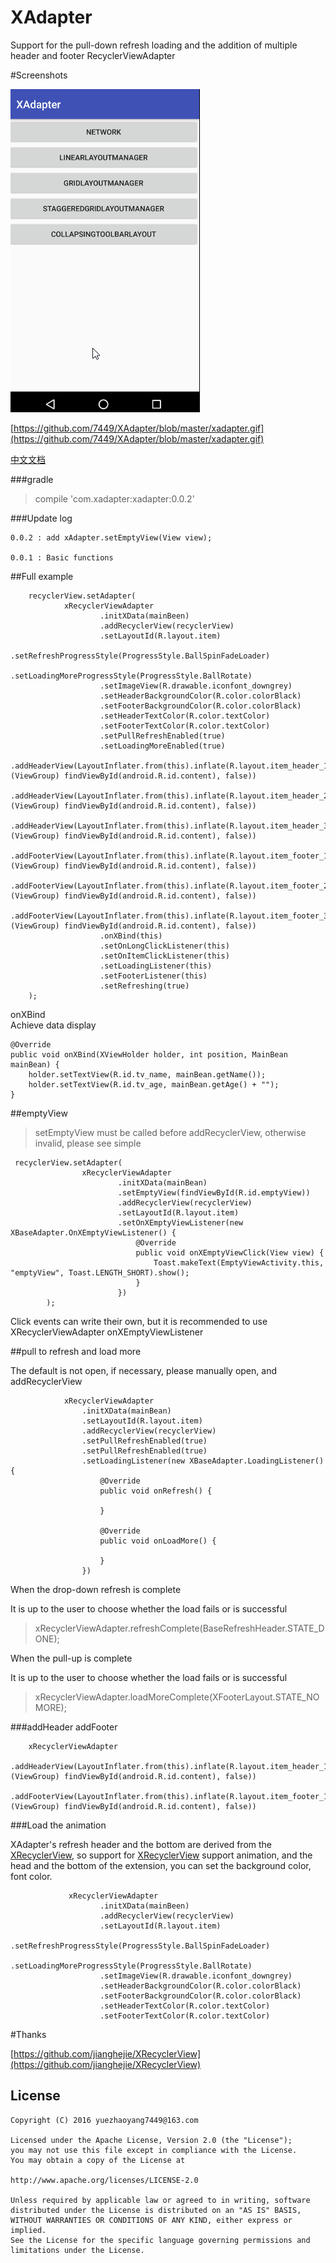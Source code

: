 # XAdapter
Support for the pull-down refresh loading and the addition of multiple header and footer RecyclerViewAdapter




#Screenshots

![](https://github.com/7449/XAdapter/blob/master/xadapter.gif)

[https://github.com/7449/XAdapter/blob/master/xadapter.gif](https://github.com/7449/XAdapter/blob/master/xadapter.gif)


[中文文档](https://github.com/7449/XAdapter/blob/master/README-zh.md)

###gradle

>compile 'com.xadapter:xadapter:0.0.2'

###Update log

	0.0.2 : add xAdapter.setEmptyView(View view);
	
	0.0.1 : Basic functions

##Full example

        recyclerView.setAdapter(
                xRecyclerViewAdapter
                        .initXData(mainBeen)
                        .addRecyclerView(recyclerView)
                        .setLayoutId(R.layout.item)
                        .setRefreshProgressStyle(ProgressStyle.BallSpinFadeLoader)
                        .setLoadingMoreProgressStyle(ProgressStyle.BallRotate)
                        .setImageView(R.drawable.iconfont_downgrey)
                        .setHeaderBackgroundColor(R.color.colorBlack)
                        .setFooterBackgroundColor(R.color.colorBlack)
                        .setHeaderTextColor(R.color.textColor)
                        .setFooterTextColor(R.color.textColor)
                        .setPullRefreshEnabled(true)
                        .setLoadingMoreEnabled(true)
                        .addHeaderView(LayoutInflater.from(this).inflate(R.layout.item_header_1, (ViewGroup) findViewById(android.R.id.content), false))
                        .addHeaderView(LayoutInflater.from(this).inflate(R.layout.item_header_2, (ViewGroup) findViewById(android.R.id.content), false))
                        .addHeaderView(LayoutInflater.from(this).inflate(R.layout.item_header_3, (ViewGroup) findViewById(android.R.id.content), false))
                        .addFooterView(LayoutInflater.from(this).inflate(R.layout.item_footer_1, (ViewGroup) findViewById(android.R.id.content), false))
                        .addFooterView(LayoutInflater.from(this).inflate(R.layout.item_footer_2, (ViewGroup) findViewById(android.R.id.content), false))
                        .addFooterView(LayoutInflater.from(this).inflate(R.layout.item_footer_3, (ViewGroup) findViewById(android.R.id.content), false))
                        .onXBind(this)
                        .setOnLongClickListener(this)
                        .setOnItemClickListener(this)
                        .setLoadingListener(this)
                        .setFooterListener(this)
                        .setRefreshing(true)
        );

onXBind  
Achieve data display

    @Override
    public void onXBind(XViewHolder holder, int position, MainBean mainBean) {
        holder.setTextView(R.id.tv_name, mainBean.getName());
        holder.setTextView(R.id.tv_age, mainBean.getAge() + "");
    }

##emptyView

>setEmptyView must be called before addRecyclerView, otherwise invalid, please see simple
	
	 recyclerView.setAdapter(
	                xRecyclerViewAdapter
	                        .initXData(mainBean)
	                        .setEmptyView(findViewById(R.id.emptyView))
	                        .addRecyclerView(recyclerView)
	                        .setLayoutId(R.layout.item)
	                        .setOnXEmptyViewListener(new XBaseAdapter.OnXEmptyViewListener() {
	                            @Override
	                            public void onXEmptyViewClick(View view) {
	                                Toast.makeText(EmptyViewActivity.this, "emptyView", Toast.LENGTH_SHORT).show();
	                            }
	                        })
	        );

Click events can write their own, but it is recommended to use XRecyclerViewAdapter onXEmptyViewListener

##pull to refresh and load more

The default is not open, if necessary, please manually open, and addRecyclerView

                xRecyclerViewAdapter
					.initXData(mainBean)
	                .setLayoutId(R.layout.item)
	                .addRecyclerView(recyclerView)
	                .setPullRefreshEnabled(true)
	                .setPullRefreshEnabled(true)
	                .setLoadingListener(new XBaseAdapter.LoadingListener() {
	                    @Override
	                    public void onRefresh() {
	                        
	                    }
	
	                    @Override
	                    public void onLoadMore() {
	
	                    }
	                })

When the drop-down refresh is complete

It is up to the user to choose whether the load fails or is successful

>xRecyclerViewAdapter.refreshComplete(BaseRefreshHeader.STATE_DONE);


When the pull-up is complete

It is up to the user to choose whether the load fails or is successful

>xRecyclerViewAdapter.loadMoreComplete(XFooterLayout.STATE_NOMORE);


###addHeader addFooter

		xRecyclerViewAdapter
		 .addHeaderView(LayoutInflater.from(this).inflate(R.layout.item_header_1, (ViewGroup) findViewById(android.R.id.content), false))
		 .addFooterView(LayoutInflater.from(this).inflate(R.layout.item_footer_1, (ViewGroup) findViewById(android.R.id.content), false))

###Load the animation

XAdapter's refresh header and the bottom are derived from the [XRecyclerView](https://github.com/jianghejie/XRecyclerView), so support for [XRecyclerView](https://github.com/jianghejie/XRecyclerView) support animation, and the head and the bottom of the extension, you can set the background color, font color.

              	 xRecyclerViewAdapter
                        .initXData(mainBeen)
                        .addRecyclerView(recyclerView)
                        .setLayoutId(R.layout.item)
                        .setRefreshProgressStyle(ProgressStyle.BallSpinFadeLoader)
                        .setLoadingMoreProgressStyle(ProgressStyle.BallRotate)
                        .setImageView(R.drawable.iconfont_downgrey)
                        .setHeaderBackgroundColor(R.color.colorBlack)
                        .setFooterBackgroundColor(R.color.colorBlack)
                        .setHeaderTextColor(R.color.textColor)
                        .setFooterTextColor(R.color.textColor)

#Thanks

[https://github.com/jianghejie/XRecyclerView](https://github.com/jianghejie/XRecyclerView)


License
--
    Copyright (C) 2016 yuezhaoyang7449@163.com

    Licensed under the Apache License, Version 2.0 (the "License");
    you may not use this file except in compliance with the License.
    You may obtain a copy of the License at

    http://www.apache.org/licenses/LICENSE-2.0

    Unless required by applicable law or agreed to in writing, software
    distributed under the License is distributed on an "AS IS" BASIS,
    WITHOUT WARRANTIES OR CONDITIONS OF ANY KIND, either express or implied.
    See the License for the specific language governing permissions and
    limitations under the License.

